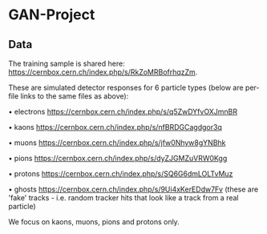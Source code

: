 # GAN-Project


## Data

The training sample is shared here: https://cernbox.cern.ch/index.php/s/RkZoMRBofrhqzZm.

These are simulated detector responses for 6 particle types (below are per-file links to the same files as above):

  • electrons https://cernbox.cern.ch/index.php/s/q5ZwDYfvOXJmnBR
  
  • kaons https://cernbox.cern.ch/index.php/s/nfBRDGCagdgor3q
  
  • muons https://cernbox.cern.ch/index.php/s/jfw0Nhyw8gYNBhk
  
  • pions https://cernbox.cern.ch/index.php/s/dyZJGMZuVRW0Kgg
  
  • protons https://cernbox.cern.ch/index.php/s/SQ6G6dmLOLTvMuz
  
  • ghosts https://cernbox.cern.ch/index.php/s/9Ui4xKerEDdw7Fv (these are 'fake' tracks - i.e. random tracker hits that look like a track from a real particle)
  
We focus on kaons, muons, pions and protons only.

